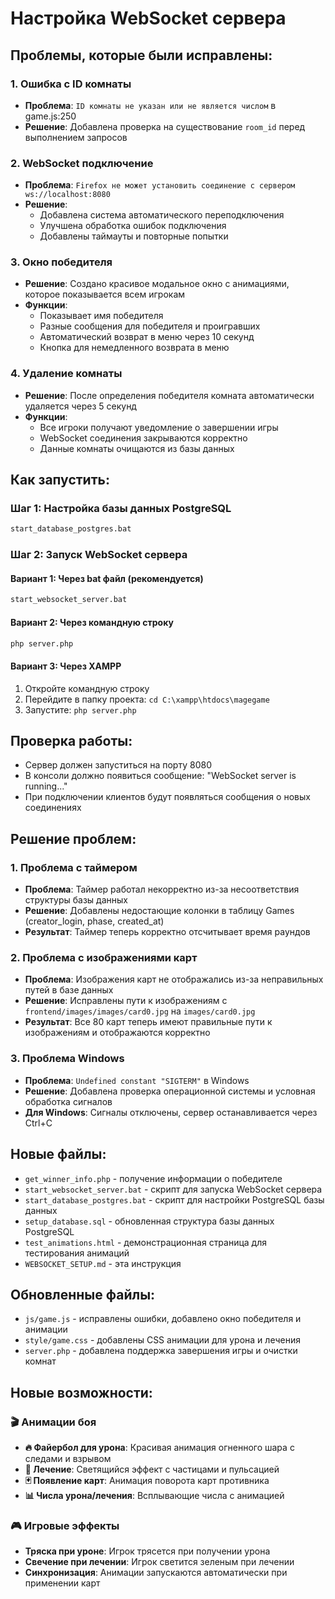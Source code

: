 # Настройка WebSocket сервера

## Проблемы, которые были исправлены:

### 1. Ошибка с ID комнаты
- **Проблема**: `ID комнаты не указан или не является числом` в game.js:250
- **Решение**: Добавлена проверка на существование `room_id` перед выполнением запросов

### 2. WebSocket подключение
- **Проблема**: `Firefox не может установить соединение с сервером ws://localhost:8080`
- **Решение**: 
  - Добавлена система автоматического переподключения
  - Улучшена обработка ошибок подключения
  - Добавлены таймауты и повторные попытки

### 3. Окно победителя
- **Решение**: Создано красивое модальное окно с анимациями, которое показывается всем игрокам
- **Функции**:
  - Показывает имя победителя
  - Разные сообщения для победителя и проигравших
  - Автоматический возврат в меню через 10 секунд
  - Кнопка для немедленного возврата в меню

### 4. Удаление комнаты
- **Решение**: После определения победителя комната автоматически удаляется через 5 секунд
- **Функции**:
  - Все игроки получают уведомление о завершении игры
  - WebSocket соединения закрываются корректно
  - Данные комнаты очищаются из базы данных

## Как запустить:

### Шаг 1: Настройка базы данных PostgreSQL
```bash
start_database_postgres.bat
```

### Шаг 2: Запуск WebSocket сервера

#### Вариант 1: Через bat файл (рекомендуется)
```bash
start_websocket_server.bat
```

#### Вариант 2: Через командную строку
```bash
php server.php
```

#### Вариант 3: Через XAMPP
1. Откройте командную строку
2. Перейдите в папку проекта: `cd C:\xampp\htdocs\magegame`
3. Запустите: `php server.php`

## Проверка работы:
- Сервер должен запуститься на порту 8080
- В консоли должно появиться сообщение: "WebSocket server is running..."
- При подключении клиентов будут появляться сообщения о новых соединениях

## Решение проблем:

### 1. Проблема с таймером
- **Проблема**: Таймер работал некорректно из-за несоответствия структуры базы данных
- **Решение**: Добавлены недостающие колонки в таблицу Games (creator_login, phase, created_at)
- **Результат**: Таймер теперь корректно отсчитывает время раундов

### 2. Проблема с изображениями карт
- **Проблема**: Изображения карт не отображались из-за неправильных путей в базе данных
- **Решение**: Исправлены пути к изображениям с `frontend/images/images/card0.jpg` на `images/card0.jpg`
- **Результат**: Все 80 карт теперь имеют правильные пути к изображениям и отображаются корректно

### 3. Проблема Windows
- **Проблема**: `Undefined constant "SIGTERM"` в Windows
- **Решение**: Добавлена проверка операционной системы и условная обработка сигналов
- **Для Windows**: Сигналы отключены, сервер останавливается через Ctrl+C

## Новые файлы:
- `get_winner_info.php` - получение информации о победителе
- `start_websocket_server.bat` - скрипт для запуска WebSocket сервера
- `start_database_postgres.bat` - скрипт для настройки PostgreSQL базы данных
- `setup_database.sql` - обновленная структура базы данных PostgreSQL
- `test_animations.html` - демонстрационная страница для тестирования анимаций
- `WEBSOCKET_SETUP.md` - эта инструкция

## Обновленные файлы:
- `js/game.js` - исправлены ошибки, добавлено окно победителя и анимации
- `style/game.css` - добавлены CSS анимации для урона и лечения
- `server.php` - добавлена поддержка завершения игры и очистки комнат

## Новые возможности:

### 🎬 Анимации боя
- **🔥 Файербол для урона**: Красивая анимация огненного шара с следами и взрывом
- **💚 Лечение**: Светящийся эффект с частицами и пульсацией
- **🃏 Появление карт**: Анимация поворота карт противника
- **📊 Числа урона/лечения**: Всплывающие числа с анимацией

### 🎮 Игровые эффекты
- **Тряска при уроне**: Игрок трясется при получении урона
- **Свечение при лечении**: Игрок светится зеленым при лечении
- **Синхронизация**: Анимации запускаются автоматически при применении карт
